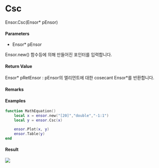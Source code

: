 # Csc

Ensor.Csc\(Ensor\* pEnsor\)

#### Parameters

* Ensor\* pEnsor

Ensor.new\(\) 함수등에 의해 만들어진 포인터를 입력합니다.

#### Return Value

Ensor\* pRetEnsor : pEnsor의 엘리먼트에 대한 cosecant Ensor\*를 반환합니다.

#### Remarks

#### Examples

```lua
function MathEquation()
	local x = ensor.new("[20]","double","-1:1")
 	local y = ensor.Csc(x)

 	ensor.Plot(x, y)
 	ensor.Table(y)
end
```

#### Result

![](/MathAPI/CscResult.png)

